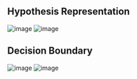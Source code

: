 ## Hypothesis Representation
![image](https://user-images.githubusercontent.com/92245436/147592635-6d73ecce-fcb7-48df-9f09-e87f534a3698.png)
![image](https://user-images.githubusercontent.com/92245436/147592650-5970ec78-fa80-47d3-8a69-63062e7c8abf.png)


## Decision Boundary
![image](https://user-images.githubusercontent.com/92245436/147594780-2898bbfa-442d-4fd7-8340-b73d267ec893.png)
![image](https://user-images.githubusercontent.com/92245436/147594859-3ceeaaf8-7301-49ec-8776-278e84d84c5e.png)
